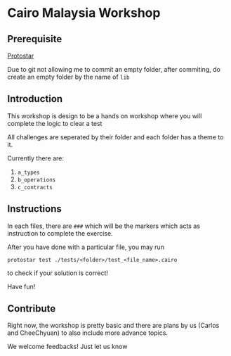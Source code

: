 # Cairo Malaysia Workshop

## Prerequisite
[Protostar](https://docs.swmansion.com/protostar/docs/tutorials/installation)

Due to git not allowing me to commit an empty folder, after commiting, do create an empty folder by the name of `lib`

## Introduction
This workshop is design to be a hands on workshop where you will complete the logic to clear a test

All challenges are seperated by their folder and each folder has a theme to it.

Currently there are:
<br>
1. `a_types`
2. `b_operations`
3. `c_contracts`

## Instructions
In each files, there are `###` which will be the markers which acts as instruction to complete the exercise.

After you have done with a particular file, you may run

```
protostar test ./tests/<folder>/test_<file_name>.cairo
```

to check if your solution is correct!

Have fun!


## Contribute
Right now, the workshop is pretty basic and there are plans by us (Carlos and CheeChyuan) to also include more advance topics. 

We welcome feedbacks! Just let us know
